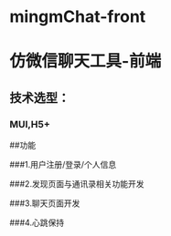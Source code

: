 # mingmChat-front
# 仿微信聊天工具-前端

## 技术选型：

### MUI,H5+

##功能

###1.用户注册/登录/个人信息

###2.发现页面与通讯录相关功能开发

###3.聊天页面开发

###4.心跳保持
